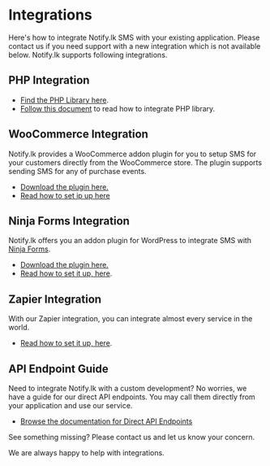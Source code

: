 # Integrations
Here's how to integrate Notify.lk SMS with your existing application. Please contact us if you need support with a new integration which is not available below.
Notify.lk supports following integrations.

## PHP Integration


* [Find the PHP Library here](http://github.com/notifylk/notify-php). 
* [Follow this document](https://github.com/notifylk/notify-php/blob/master/README.md) to read how to integrate PHP library.

## WooCommerce Integration


Notify.lk provides a WooCommerce addon plugin for you to setup SMS for your customers directly from the WooCommerce store. The plugin supports sending SMS for any of purchase events.

* [Download the plugin here.](https://github.com/notifylk/notify-woocommerce)
* [Read how to set ip up here](https://www.notify.lk/blog/notify-lk-integrates-with-woocommerce-enabling-order-update-sending-more-easily/)

## Ninja Forms Integration

Notify.lk offers you an addon plugin for WordPress to integrate SMS with [Ninja Forms](https://wordpress.org/plugins/ninja-forms/). 

* [Download the plugin here.](https://github.com/notifylk/notify-ninjaforms)
* [Read how to set it up, here](https://www.notify.lk/blog/integration-with-wordpress-ninja-forms-plugin/).

## Zapier Integration

With our Zapier integration, you can integrate almost every service in the world.

* [Read how to set it up, here](https://www.notify.lk/blog/integrate-almost-anything-with-our-zapier-app/).

## API Endpoint Guide

Need to integrate Notify.lk with a custom development? No worries, we have a guide for our direct API endpoints. You may call them directly from your application and use our service.

* [Browse the documentation for Direct API Endpoints](/api-endpoints)

See something missing? Please contact us and let us know your concern. 

We are always happy to help with integrations.
